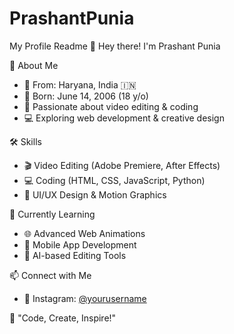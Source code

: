 # PrashantPunia
My Profile Readme
👋 Hey there! I'm Prashant Punia  

🚀 About Me  
- 🏡 From: Haryana, India 🇮🇳  
- 🎂 Born: June 14, 2006 (18 y/o)  
- 🎥 Passionate about video editing & coding 
- 💻 Exploring web development & creative design  

🛠 Skills  
- 🎬 Video Editing (Adobe Premiere, After Effects)  
- 💻 Coding (HTML, CSS, JavaScript, Python)  
- 🎨 UI/UX Design & Motion Graphics  

📌 Currently Learning  
- 🌐 Advanced Web Animations  
- 📲 Mobile App Development  
- 🤖 AI-based Editing Tools  

📫 Connect with Me  
- 🌟 Instagram: [@yourusername](https://instagram.com/thejaatbatman)  


🚀 "Code, Create, Inspire!"
